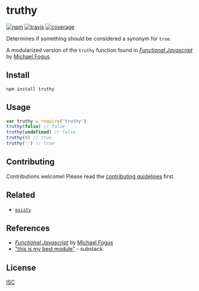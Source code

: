 # truthy

[![npm][npm-image]][npm-url]
[![travis][travis-image]][travis-url]
[![coverage][coverage-image]][coverage-url]

[npm-image]: https://img.shields.io/npm/v/truthy.svg?style=flat-square
[npm-url]: https://www.npmjs.com/package/truthy
[travis-image]: https://img.shields.io/travis/bcomnes/truthy.svg?style=flat-square
[travis-url]: https://travis-ci.org/bcomnes/truthy
[coverage-image]: https://img.shields.io/codeclimate/coverage/github/bcomnes/truthy.svg?style=flat-square
[coverage-url]: https://codeclimate.com/github/bcomnes/truthy


Determines if something should be considered a synonym for `true`.

A modularized version of the `truthy` function found in [*Functional Javascript*](http://shop.oreilly.com/product/0636920028857.do) by [Michael Fogus](http://blog.fogus.me/).

## Install

```
npm install truthy
```

## Usage

```js
var truthy = require('truthy')
truthy(false) // false
truthy(undefined) // false
truthy(0) // true
truthy('') // true
```

## Contributing

Contributions welcome! Please read the [contributing guidelines](CONTRIBUTING.md) first.

## Related

- [`existy`](https://www.npmjs.com/package/existy)

## References

- [*Functional Javascript*](http://shop.oreilly.com/product/0636920028857.do) by [Michael Fogus](http://blog.fogus.me/)
- ["this is my best module"](https://twitter.com/substack/status/469024887949242368) - substack

## License

[ISC](LICENSE)
